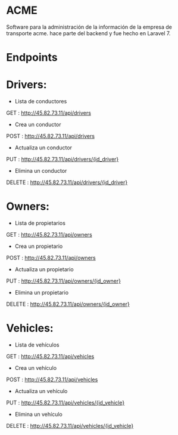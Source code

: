 # ACME 

Software para la administración de la información de la empresa de transporte acme. hace parte del backend y fue hecho en Laravel 7.

# Endpoints

# Drivers:

- Lista de conductores

GET : http://45.82.73.11/api/drivers

- Crea un conductor

POST : http://45.82.73.11/api/drivers

- Actualiza un conductor

PUT : http://45.82.73.11/api/drivers/{id_driver}

- Elimina un conductor

DELETE : http://45.82.73.11/api/drivers/{id_driver}

# Owners:

- Lista de propietarios

GET : http://45.82.73.11/api/owners

- Crea un propietario

POST : http://45.82.73.11/api/owners

- Actualiza un propietario

PUT : http://45.82.73.11/api/owners/{id_owner}

- Elimina un propietario

DELETE : http://45.82.73.11/api/owners/{id_owner}

# Vehicles:

- Lista de vehículos

GET : http://45.82.73.11/api/vehicles

- Crea un vehículo

POST : http://45.82.73.11/api/vehicles

- Actualiza un vehículo

PUT : http://45.82.73.11/api/vehicles/{id_vehicle}

- Elimina un vehículo

DELETE : http://45.82.73.11/api/vehicles/{id_vehicle}





